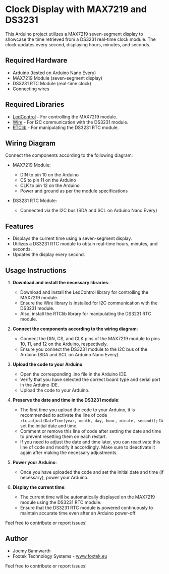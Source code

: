 # Clock Display with MAX7219 and DS3231

This Arduino project utilizes a MAX7219 seven-segment display to showcase the time retrieved from a DS3231 real-time clock module. The clock updates every second, displaying hours, minutes, and seconds.

## Required Hardware

- Arduino (tested on Arduino Nano Every)
- MAX7219 Module (seven-segment display)
- DS3231 RTC Module (real-time clock)
- Connecting wires

## Required Libraries

- [LedControl](https://github.com/wayoda/LedControl) - For controlling the MAX7219 module.
- [Wire](https://www.arduino.cc/en/reference/wire) - For I2C communication with the DS3231 module.
- [RTClib](https://github.com/adafruit/RTClib) - For manipulating the DS3231 RTC module.

## Wiring Diagram

Connect the components according to the following diagram:

- MAX7219 Module:
  - DIN to pin 10 on the Arduino
  - CS to pin 11 on the Arduino
  - CLK to pin 12 on the Arduino
  - Power and ground as per the module specifications

- DS3231 RTC Module:
  - Connected via the I2C bus (SDA and SCL on Arduino Nano Every)

## Features

- Displays the current time using a seven-segment display.
- Utilizes a DS3231 RTC module to obtain real-time hours, minutes, and seconds.
- Updates the display every second.

## Usage Instructions

1. **Download and install the necessary libraries**:
   - Download and install the LedControl library for controlling the MAX7219 module.
   - Ensure the Wire library is installed for I2C communication with the DS3231 module.
   - Also, install the RTClib library for manipulating the DS3231 RTC module.

2. **Connect the components according to the wiring diagram**:
   - Connect the DIN, CS, and CLK pins of the MAX7219 module to pins 10, 11, and 12 on the Arduino, respectively.
   - Ensure you connect the DS3231 module to the I2C bus of the Arduino (SDA and SCL on Arduino Nano Every).

3. **Upload the code to your Arduino**:
   - Open the corresponding .ino file in the Arduino IDE.
   - Verify that you have selected the correct board type and serial port in the Arduino IDE.
   - Upload the code to your Arduino.

4. **Preserve the date and time in the DS3231 module**:
   - The first time you upload the code to your Arduino, it is recommended to activate the line of code `rtc.adjust(DateTime(year, month, day, hour, minute, second));` to set the initial date and time.
   - Comment or remove this line of code after setting the date and time to prevent resetting them on each restart.
   - If you need to adjust the date and time later, you can reactivate this line of code and modify it accordingly. Make sure to deactivate it again after making the necessary adjustments.

5. **Power your Arduino**:
   - Once you have uploaded the code and set the initial date and time (if necessary), power your Arduino.

6. **Display the current time**:
   - The current time will be automatically displayed on the MAX7219 module using the DS3231 RTC module.
   - Ensure that the DS3231 RTC module is powered continuously to maintain accurate time even after an Arduino power-off.

Feel free to contribute or report issues!

## Author

- Joemy Bannwarth
- Foxtek Technology Systems - www.foxtek.eu

Feel free to contribute or report issues!

